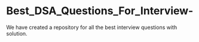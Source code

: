 # Best_DSA_Questions_For_Interview-
We have created a repository for all the best interview questions with solution.
